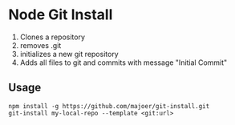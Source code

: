 # Node Git Install

1. Clones a repository
2. removes .git
3. initializes a new git repository
4. Adds all files to git and commits with message "Initial Commit"

## Usage
```
npm install -g https://github.com/majoer/git-install.git
git-install my-local-repo --template <git:url>
```
